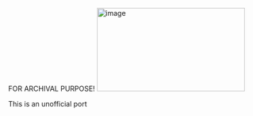 FOR ARCHIVAL PURPOSE!
<img width="298" height="169" alt="image" src="https://github.com/user-attachments/assets/03abd510-66b6-49ee-84de-af168cb2866c" />


This is an unofficial port
